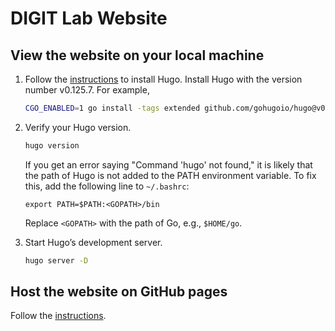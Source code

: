 # DIGIT Lab Website

## View the website on your local machine

1. Follow the [instructions](https://gohugo.io/installation/) to install Hugo. Install Hugo with the version number v0.125.7. For example,

   ```bash
   CGO_ENABLED=1 go install -tags extended github.com/gohugoio/hugo@v0.125.7
   ```
   
2. Verify your Hugo version.

   ```bash
   hugo version
   ```
   
   If you get an error saying "Command 'hugo' not found," it is likely that the path of Hugo is not added to the PATH environment variable. To fix this, add the following line to `~/.bashrc`:
   
   ```
   export PATH=$PATH:<GOPATH>/bin
   ```
   Replace `<GOPATH>` with the path of Go, e.g., `$HOME/go`.
   
3. Start Hugo’s development server.
   
   ```bash
   hugo server -D
   ```
   
## Host the website on GitHub pages

Follow the [instructions](https://gohugo.io/hosting-and-deployment/hosting-on-github/).
